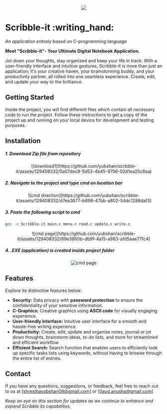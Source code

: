 
<div align="center">
  <img src="https://github.com/yubshan/scribble-it/assets/140963281/62c3e1d7-c21b-4095-9b53-11960a8a5069">
</div>

<h1 align="left">Scribble-it :writing_hand:</h1>


<p align="justify">
  <i> An application entirely based on C-programming language</i>
</p>


**Meet "Scribble-it"- Your Ultimate Digital Notebook Application.**

Jot down your thoughts, stay organized and keep your life in track.
With a user-friendly interface and intuitive gestures, Scribble-it is more than just an application; it's your creative haven, your brainstorming buddy, and your productivity partner, all rolled into one seamless experience. Create, edit, and update your way to the brilliance.


## Getting Started
Inside the project, you will find different files which contain all necessary code to run the project. Follow these instructions to get a copy of the project up and running on your local device for development and testing purposes.

## Installation
  
##### 1. Download Zip file from repository

<div align="center">
  ![download1](https://github.com/yubshan/scribble-it/assets/129408332/5a07dec9-5d53-4b45-9756-02d1ea25c6aa)
</div>

##### 2. Navigate to the project and type cmd on location bar

<div align="center">
  ![cmd direction](https://github.com/yubshan/scribble-it/assets/129408332/d7ea3677-b898-47bb-a802-54dc1286daf3)
</div>

##### 3.  Paste the following script to cmd
```sh
gcc -o Scribble-it main.c menu.c read.c update.c write.c
```

<div align="center">
![cmd page](https://github.com/yubshan/scribble-it/assets/129408332/89e3860b-db9f-4a15-a983-afd5aae77fc4)
</div>

##### 4. .EXE (application) is created inside project folder


<div align="center">
  
![cmd page](https://github.com/yubshan/scribble-it/assets/129408332/89e3860b-db9f-4a15-a983-afd5aae77fc4)
</div>

## Features
 Explore its distinctive features below:
- **Security:** Data privacy with **password protection** to ensure the confidentiality of your sensitive information.
- **C-Graphics:** Creative graphics using **ASCII code** for visually engaging experience.
- **User-friendly Interface:** Intuitive user interface for a smooth and hassle-free writing experience.
- **Productivity:** Create, edit, update and organize notes, journal or jot down thoughts, brainstorm ideas, to-do lists, and more for streamlined and efficient workflow.
- **Efficient Search:** Search function that enables users to efficiently look up specific tasks lists using keywords, without having to browse through the entire list of entries.


## Contact

If you have any questions, suggestions, or feedback, feel free to reach out to us at [shresthayubshan09@gmail.com] or [0aug.anusha@gmail.com]

_Keep an eye on this section for updates as we continue to enhance and expand Scribble its capabilities._





